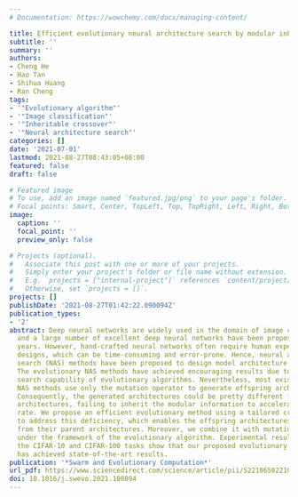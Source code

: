 ```yaml
---
# Documentation: https://wowchemy.com/docs/managing-content/

title: Efficient evolutionary neural architecture search by modular inheritable crossover
subtitle: ''
summary: ''
authors:
- Cheng He
- Hao Tan
- Shihua Huang
- Ran Cheng
tags:
- '"Evolutionary algorithm"'
- '"Image classification"'
- '"Inheritable crossover"'
- '"Neural architecture search"'
categories: []
date: '2021-07-01'
lastmod: 2021-08-27T08:43:05+08:00
featured: false
draft: false

# Featured image
# To use, add an image named `featured.jpg/png` to your page's folder.
# Focal points: Smart, Center, TopLeft, Top, TopRight, Left, Right, BottomLeft, Bottom, BottomRight.
image:
  caption: ''
  focal_point: ''
  preview_only: false

# Projects (optional).
#   Associate this post with one or more of your projects.
#   Simply enter your project's folder or file name without extension.
#   E.g. `projects = ["internal-project"]` references `content/project/deep-learning/index.md`.
#   Otherwise, set `projects = []`.
projects: []
publishDate: '2021-08-27T01:42:22.090094Z'
publication_types:
- '2'
abstract: Deep neural networks are widely used in the domain of image classification,
  and a large number of excellent deep neural networks have been proposed in recent
  years. However, hand-crafted neural networks often require human experts for elaborate
  designs, which can be time-consuming and error-prone. Hence, neural architecture
  search (NAS) methods have been proposed to design model architecture automatically.
  The evolutionary NAS methods have achieved encouraging results due to the global
  search capability of evolutionary algorithms. Nevertheless, most existing evolutionary
  NAS methods use only the mutation operator to generate offspring architectures.
  Consequently, the generated architectures could be pretty different from their parent
  architectures, failing to inherit the modular information to accelerate the convergence
  rate. We propose an efficient evolutionary method using a tailored crossover operator
  to address this deficiency, which enables the offspring architectures to inherit
  from their parent architectures. Moreover, we combine it with mutation operators
  under the framework of the evolutionary algorithm. Experimental results on both
  the CIFAR-10 and CIFAR-100 tasks show that our proposed evolutionary NAS method
  has achieved state-of-the-art results.
publication: '*Swarm and Evolutionary Computation*'
url_pdf: https://www.sciencedirect.com/science/article/pii/S2210650221000559
doi: 10.1016/j.swevo.2021.100894
---
```

